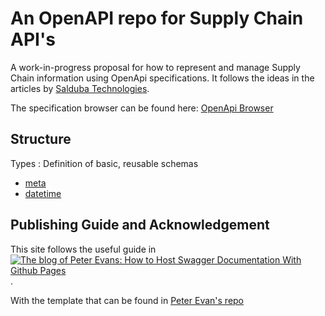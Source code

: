 # An OpenAPI repo for Supply Chain API's

A work-in-progress proposal for how to represent and manage Supply Chain information using OpenApi specifications. It follows the ideas in the articles by [Salduba Technologies](https://medium.com/salduba).

The specification browser can be found here: [OpenApi Browser](https://saldubatech.github.io/openapi-tst/)

## Structure

Types
: Definition of basic, reusable schemas

* [meta](https://saldubatech.github.io/openapi-tst/?spec=types/meta.yaml)
* [datetime](https://saldubatech.github.io/openapi-tst/?spec=types/datetime.yaml)

## Publishing Guide and Acknowledgement

This site follows the useful guide in [<img alt="The blog of Peter Evans: How to Host Swagger Documentation With Github Pages" title="View blog post" src="https://peterevans.dev/img/blog-published-badge.svg">](https://peterevans.dev/posts/how-to-host-swagger-docs-with-github-pages/).

With the template that can be found in [Peter Evan's repo](https://github.com/peter-evans/swagger-github-pages)
